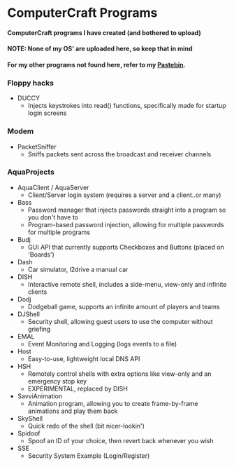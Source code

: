 # ComputerCraft Programs
#### ComputerCraft programs I have created (and bothered to upload)
#### NOTE: None of my OS' are uploaded here, so keep that in mind
#### For my other programs not found here, refer to my [Pastebin](https://pastebin.com/u/AquaJD).

### Floppy hacks
- DUCCY
  - Injects keystrokes into read() functions, specifically made for startup login screens

### Modem
- PacketSniffer
  - Sniffs packets sent across the broadcast and receiver channels

### AquaProjects
- AquaClient / AquaServer
  - Client/Server login system (requires a server and a client..or many)
- Bass
  - Password manager that injects passwords straight into a program so you don't have to
  - Program-based password injection, allowing for multiple passwords for multiple programs
- Budj
  - GUI API that currently supports Checkboxes and Buttons (placed on 'Boards')
- Dash
  - Car simulator, l2drive a manual car
- DISH
  - Interactive remote shell, includes a side-menu, view-only and infinite clients
- Dodj
  - Dodgeball game, supports an infinite amount of players and teams
- DJShell
  - Security shell, allowing guest users to use the computer without griefing
- EMAL
  - Event Monitoring and Logging (logs events to a file)
- Host
  - Easy-to-use, lightweight local DNS API
- HSH
  - Remotely control shells with extra options like view-only and an emergency stop key
  - EXPERIMENTAL, replaced by DISH
- SavviAnimation
  - Animation program, allowing you to create frame-by-frame animations and play them back
- SkyShell
  - Quick redo of the shell (bit nicer-lookin')
- Spidoof
  - Spoof an ID of your choice, then revert back whenever you wish
- SSE
  - Security System Example (Login/Register)
